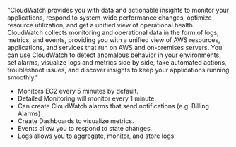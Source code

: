 "CloudWatch provides you with data and actionable insights to monitor your applications, respond to system-wide performance changes, optimize resource utilization, and get a unified view of operational health. CloudWatch collects monitoring and operational data in the form of logs, metrics, and events, providing you with a unified view of AWS resources, applications, and services that run on AWS and on-premises servers. You can use CloudWatch to detect anomalous behavior in your environments, set alarms, visualize logs and metrics side by side, take automated actions, troubleshoot issues, and discover insights to keep your applications
running smoothly."

* Monitors EC2 every 5 minutes by default.
* Detailed Monitoring will monitor every 1 minute.
* Can create CloudWatch alarms that send notifications (e.g. Billing Alarms)
* Create Dashboards to visualize metrics.
* Events allow you to respond to state changes.
* Logs allows you to aggregate, monitor, and store logs.